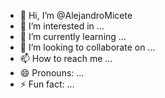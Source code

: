 - 👋 Hi, I’m @AlejandroMicete
- 👀 I’m interested in ...
- 🌱 I’m currently learning ...
- 💞️ I’m looking to collaborate on ...
- 📫 How to reach me ...
- 😄 Pronouns: ...
- ⚡ Fun fact: ...

<!---
AlejandroMicete/AlejandroMicete is a ✨ special ✨ repository because its `README.md` (this file) appears on your GitHub profile.
You can click the Preview link to take a look at your changes.
--->
